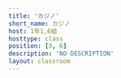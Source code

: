 ```yaml
---
title: 'カジノ'
short_name: カジノ
host: 1年1,6組
hosttype: class
position: [3, 6]
description: 'NO DESCRIPTION'
layout: classroom
---
```

